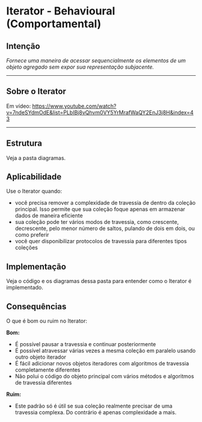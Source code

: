# Iterator - Behavioural (Comportamental)

## Intenção

*Fornece uma maneira de acessar sequencialmente os elementos de um objeto agregado sem expor sua representação subjacente.*

---

## Sobre o Iterator

Em vídeo: https://www.youtube.com/watch?v=7ndeSYdmOdE&list=PLbIBj8vQhvm0VY5YrMrafWaQY2EnJ3j8H&index=43

---

## Estrutura

Veja a pasta diagramas.

## Aplicabilidade

Use o Iterator quando:

- você precisa remover a complexidade de travessia de dentro da coleção principal. Isso permite que sua coleção foque apenas em armazenar dados de maneira eficiente
- sua coleção pode ter vários modos de travessia, como crescente, decrescente,  pelo menor número de saltos, pulando de dois em dois, ou como preferir
- você quer disponibilizar protocolos de travessia para diferentes tipos coleções 


## Implementação

Veja o código e os diagramas dessa pasta para entender como o Iterator é implementado.

## Consequências

O que é bom ou ruim no Iterator:

**Bom:**
- É possível pausar a travessia e continuar posteriormente
- É possível atravessar várias vezes a mesma coleção em paralelo usando outro objeto iterador
- É fácil adicionar novos objetos iteradores com algoritmos de travessia completamente diferentes
- Não polui o código do objeto principal com vários métodos e algoritmos de travessia diferentes


**Ruim:**
- Este padrão só é útil se sua coleção realmente precisar de uma travessia complexa. Do contrário é apenas complexidade a mais.